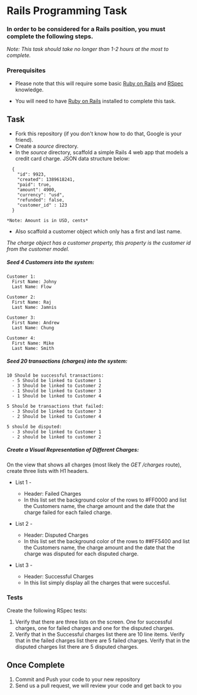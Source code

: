 # Rails Programming Task

### In order to be considered for a Rails position, you must complete the following steps.
*Note: This task should take no longer than 1-2 hours at the most to complete.*


### Prerequisites

- Please note that this will require some basic [Ruby on Rails](http://rubyonrails.org/) and [RSpec](http://rspec.info/) knowledge.

- You will need to have [Ruby on Rails](http://www.rubyonrails.org/) installed to complete this task.

## Task

- Fork this repository (if you don't know how to do that, Google is your friend).
- Create a *source* directory.
- In the *source* directory, scaffold a simple Rails 4 web app that models a credit card charge. JSON data structure below:

```
  {
    "id": 9923,
    "created": 1389618241,
    "paid": true,
    "amount": 4900,
    "currency": "usd",
    "refunded": false,
    "customer_id" : 123
  }
```

    *Note: Amount is in USD, cents*

- Also scaffold a customer object which only has a first and last name.

*The charge object has a customer property, this property is the customer id from the customer model.*

##### Seed 4 Customers into the system:

    Customer 1:
      First Name: Johny
      Last Name: Flow

    Customer 2:
      First Name: Raj
      Last Name: Jamnis

    Customer 3:
      First Name: Andrew
      Last Name: Chung

    Customer 4:
      First Name: Mike
      Last Name: Smith


##### Seed 20 transactions (charges) into the system:

    10 Should be successful transactions:
      - 5 Should be linked to Customer 1
      - 3 Should be linked to Customer 2
      - 1 Should be linked to Customer 3
      - 1 Should be linked to Customer 4

    5 Should be transactions that failed:
      - 3 Should be linked to Customer 3
      - 2 Should be linked to Customer 4

    5 should be disputed:
      - 3 should be linked to Customer 1
      - 2 should be linked to customer 2


##### Create a Visual Representation of Different Charges:

On the view that shows all charges (most likely the *GET /charges* route), create three lists with H1 headers.

- List 1 -
  - Header: Failed Charges
  - In this list set the background color of the rows to #FF0000 and list the Customers name, the charge amount and the date that the charge failed for each failed charge.

- List 2 -
  - Header: Disputed Charges
  - In this list set the background color of the rows to ##FF5400 and list the Customers name, the charge amount and the date that the charge was disputed for each disputed charge.

- List 3 -
  - Header: Successful Charges
  - In this list simply display all the charges that were succesful.

### Tests

Create the following RSpec tests:

  1.  Verify that there are three lists on the screen. One for successful charges, one for failed charges and one for the disputed charges.
  2.  Verify that in the Successful charges list there are 10 line items. Verify that in the failed charges list there are 5 failed charges. Verify that in the disputed charges list there are 5 disputed charges.

## Once Complete
1. Commit and Push your code to your new repository
2. Send us a pull request, we will review your code and get back to you






